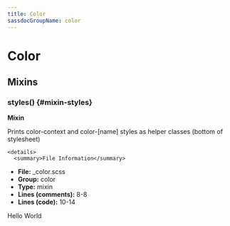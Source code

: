 ```yaml
---
title: Color
sassdocGroupName: color
---
```



# Color





## Mixins




<div class="sassdoc-item-header">

###  styles() {#mixin-styles}

  <div class="sassdoc-item-header__labels">
    <span class="tag tag--primary"><strong>Mixin</strong></span>
  </div>

</div>

  

Prints color-context and color-[name] styles as helper classes (bottom of stylesheet)
    
    

    <details>
      <summary>File Information</summary>
- **File:** _color.scss
- **Group:** color
- **Type:** mixin
- **Lines (comments):** 8-8
- **Lines (code):** 10-14
    </details>
    

Hello World
  
  
  
